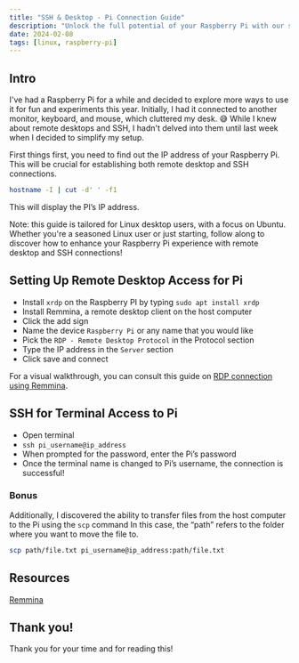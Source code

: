 ```yaml
---
title: "SSH & Desktop - Pi Connection Guide"
description: "Unlock the full potential of your Raspberry Pi with our step-by-step guides for remote desktop, SSH, and file transfers. Elevate your Pi experience today!”"
date: 2024-02-08
tags: [linux, raspberry-pi]
---
```


## Intro

I've had a Raspberry Pi for a while and decided to explore more ways to use it for fun and experiments this year. Initially, I had it connected to another monitor, keyboard, and mouse, which cluttered my desk. 😅 While I knew about remote desktops and SSH, I hadn't delved into them until last week when I decided to simplify my setup.

First things first, you need to find out the IP address of your Raspberry Pi. This will be crucial for establishing both remote desktop and SSH connections.

```bash
hostname -I | cut -d' ' -f1
```

This will display the PI’s IP address.

Note: this guide is tailored for Linux desktop users, with a focus on Ubuntu. Whether you're a seasoned Linux user or just starting, follow along to discover how to enhance your Raspberry Pi experience with remote desktop and SSH connections!

## Setting Up Remote Desktop Access for Pi

- Install `xrdp` on the Raspberry PI by typing `sudo apt install xrdp`
- Install Remmina, a remote desktop client on the host computer
- Click the add sign
- Name the device `Raspberry Pi` or any name that you would like
- Pick the `RDP - Remote Desktop Protocol` in the Protocol section
- Type the IP address in the `Server` section
- Click save and connect

For a visual walkthrough, you can consult this guide on [RDP connection using Remmina](https://remmina.org/remmina-rdp/).

## SSH for Terminal Access to Pi

- Open terminal
- `ssh pi_username@ip_address`
- When prompted for the password, enter the Pi’s password
- Once the terminal name is changed to Pi’s username, the connection is successful!

### Bonus

Additionally, I discovered the ability to transfer files from the host computer to the Pi using the `scp` command In this case, the “path” refers to the folder where you want to move the file to.

```bash
scp path/file.txt pi_username@ip_address:path/file.txt
```

## Resources

[Remmina](https://remmina.org/)

## Thank you!

Thank you for your time and for reading this!
